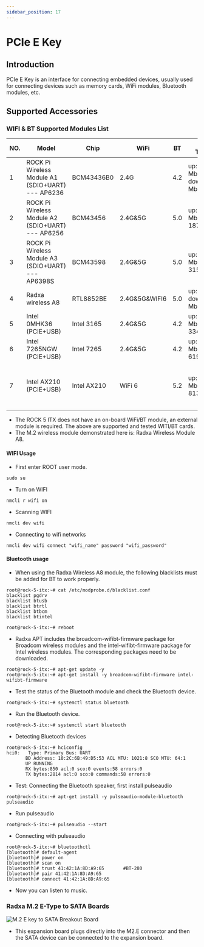 ```yaml
---
sidebar_position: 17
---
```


# PCIe E Key

## Introduction

PCIe E Key is an interface for connecting embedded devices, usually used for connecting devices such as memory cards, WiFi modules, Bluetooth modules, etc.

## Supported Accessories

### WIFI & BT Supported Modules List

| NO. | Model                                              | Chip        | WiFi          | BT  | WIFI Throughput                       | Remark                                              |
| --- | -------------------------------------------------- | ----------- | ------------- | --- | ------------------------------------- | --------------------------------------------------- |
| 1   | ROCK Pi Wireless Module A1 (SDIO+UART) --- AP6236  | BCM43436B0  | 2.4G          | 4.2 | up:23.5 Mbits/sec down:40.4 Mbits/sec |                                                     |
| 2   | ROCK Pi Wireless Module A2 (SDIO+UART) --- AP6256  | BCM43456    | 2.4G&5G       | 5.0 | up:196 Mbits/sec down: 187 Mbits/sec  |                                                     |
| 3   | ROCK Pi Wireless Module A3 (SDIO+UART) --- AP6398S | BCM43598    | 2.4G&5G       | 5.0 | up:336 Mbits/sec down: 315 Mbits/sec  |                                                     |
| 4   | Radxa wireless A8                                  | RTL8852BE   | 2.4G&5G&WIFI6 | 5.0 | up:600Mbits/sec down:900 Mbits/sec    |                                                     |
| 5   | Intel 0MHK36 (PCIE+USB)                            | Intel 3165  | 2.4G&5G       | 4.2 | up:283 Mbits/sec down: 334 Mbits/sec  |                                                     |
| 6   | Intel 7265NGW (PCIE+USB)                           | Intel 7265  | 2.4G&5G       | 4.2 | up:363 Mbits/sec down: 619 Mbits/sec  |                                                     |
| 7   | Intel AX210 (PCIE+USB)                             | Intel AX210 | WiFi 6        | 5.2 | up: 859 Mbits/sec down: 813 Mbits/sec | Only WIFI is supported currently, BT is not working |

- The ROCK 5 ITX does not have an on-board WiFi/BT module, an external module is required. The above are supported and tested WITI/BT cards.
- The M.2 wireless module demonstrated here is: Radxa Wireless Module A8.

#### WIFI Usage

- First enter ROOT user mode.

```
sudo su
```

- Turn on WIFI

```
nmcli r wifi on
```

- Scanning WIFI

```
nmcli dev wifi
```

- Connecting to wifi networks

```
nmcli dev wifi connect "wifi_name" password "wifi_password"
```

#### Bluetooth usage

- When using the Radxa Wireless A8 module, the following blacklists must be added for BT to work properly.

```
root@rock-5-itx:~# cat /etc/modprobe.d/blacklist.conf
blacklist pgdrv
blacklist btusb
blacklist btrtl
blacklist btbcm
blacklist btintel

root@rock-5-itx:~# reboot
```

- Radxa APT includes the broadcom-wifibt-firmware package for Broadcom wireless modules and the intel-wifibt-firmware package for Intel wireless modules. The corresponding packages need to be downloaded.

```
root@rock-5-itx:~# apt-get update -y
root@rock-5-itx:~# apt-get install -y broadcom-wifibt-firmware intel-wifibt-firmware
```

- Test the status of the Bluetooth module and check the Bluetooth device.

```
root@rock-5-itx:~# systemctl status bluetooth
```

- Run the Bluetooth device.

```
root@rock-5-itx:~# systemctl start bluetooth
```

- Detecting Bluetooth devices

```
root@rock-5-itx:~# hciconfig
hci0:   Type: Primary Bus: UART
       BD Address: 10:2C:6B:49:D5:53 ACL MTU: 1021:8 SCO MTU: 64:1
       UP RUNNING
       RX bytes:850 acl:0 sco:0 events:58 errors:0
       TX bytes:2814 acl:0 sco:0 commands:58 errors:0
```

- Test: Connecting the Bluetooth speaker, first install pulseaudio

```
root@rock-5-itx:~# apt-get install -y pulseaudio-module-bluetooth pulseaudio
```

- Run pulseaudio

```
root@rock-5-itx:~# pulseaudio --start
```

- Connecting with pulseaudio

```
root@rock-5-itx:~# bluetoothctl
[bluetooth]# default-agent
[bluetooth]# power on
[bluetooth]# scan on
[bluetooth]# trust 41:42:1A:8D:A9:65       #BT-280
[bluetooth]# pair 41:42:1A:8D:A9:65
[bluetooth]# connect 41:42:1A:8D:A9:65
```

- Now you can listen to music.

### Radxa M.2 E-Type to SATA Boards

![M.2 E key to SATA Breakout Board](/img/accessories/m2e-to-sata-1.webp)

- This expansion board plugs directly into the M2.E connector and then the SATA device can be connected to the expansion board.
